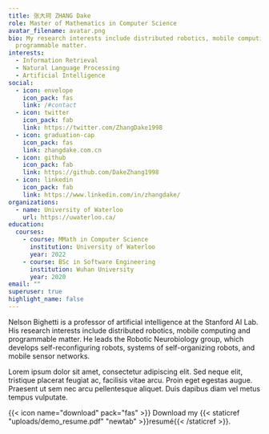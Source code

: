 ```yaml
---
title: 张大珂 ZHANG Dake
role: Master of Mathematics in Computer Science
avatar_filename: avatar.png
bio: My research interests include distributed robotics, mobile computing and
  programmable matter.
interests:
  - Information Retrieval
  - Natural Language Processing
  - Artificial Intelligence
social:
  - icon: envelope
    icon_pack: fas
    link: /#contact
  - icon: twitter
    icon_pack: fab
    link: https://twitter.com/ZhangDake1998
  - icon: graduation-cap
    icon_pack: fas
    link: zhangdake.com.cn
  - icon: github
    icon_pack: fab
    link: https://github.com/DakeZhang1998
  - icon: linkedin
    icon_pack: fab
    link: https://www.linkedin.com/in/zhangdake/
organizations:
  - name: University of Waterloo
    url: https://uwaterloo.ca/
education:
  courses:
    - course: MMath in Computer Science
      institution: University of Waterloo
      year: 2022
    - course: BSc in Software Engineering
      institution: Wuhan University
      year: 2020
email: ""
superuser: true
highlight_name: false
---
```


Nelson Bighetti is a professor of artificial intelligence at the Stanford AI Lab. His research interests include distributed robotics, mobile computing and programmable matter. He leads the Robotic Neurobiology group, which develops self-reconfiguring robots, systems of self-organizing robots, and mobile sensor networks.

Lorem ipsum dolor sit amet, consectetur adipiscing elit. Sed neque elit, tristique placerat feugiat ac, facilisis vitae arcu. Proin eget egestas augue. Praesent ut sem nec arcu pellentesque aliquet. Duis dapibus diam vel metus tempus vulputate.

{{< icon name="download" pack="fas" >}} Download my {{< staticref "uploads/demo_resume.pdf" "newtab" >}}resumé{{< /staticref >}}.
